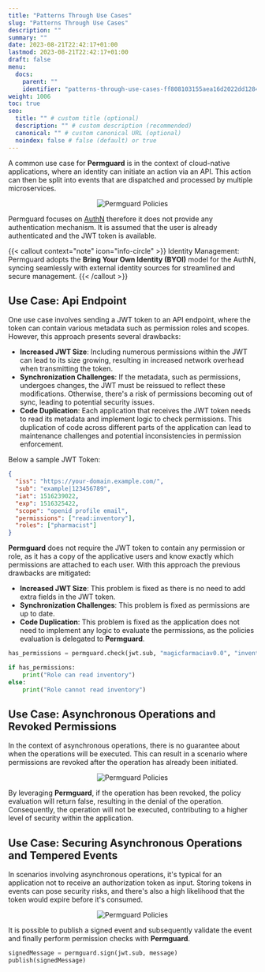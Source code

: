 ```yaml
---
title: "Patterns Through Use Cases"
slug: "Patterns Through Use Cases"
description: ""
summary: ""
date: 2023-08-21T22:42:17+01:00
lastmod: 2023-08-21T22:42:17+01:00
draft: false
menu:
  docs:
    parent: ""
    identifier: "patterns-through-use-cases-ff808103155aea16d2022dd1284416bf"
weight: 1006
toc: true
seo:
  title: "" # custom title (optional)
  description: "" # custom description (recommended)
  canonical: "" # custom canonical URL (optional)
  noindex: false # false (default) or true
---
```


A common use case for **Permguard** is in the context of cloud-native applications, where an identity can initiate an action via an API. This action can then be split into events that are dispatched and processed by multiple microservices.

<div style="text-align: center">
  <img alt="Permguard Policies" src="/images/diagrams/d2.png"/>
</div>

Permguard focuses on [AuthN](/docs/0.1/core-elements/authn-authz/authn-vs-authz/) therefore it does not provide any authentication mechanism. It is assumed that the user is already authenticated and the JWT token is available.

{{< callout context="note" icon="info-circle" >}}
Identity Management: Permguard adopts the **Bring Your Own Identity (BYOI)** model for the AuthN, syncing seamlessly with external identity sources for streamlined and secure management.
{{< /callout >}}

## Use Case: Api Endpoint

One use case involves sending a JWT token to an API endpoint, where the token can contain various metadata such as permission roles and scopes. However, this approach presents several drawbacks:

- **Increased JWT Size**: Including numerous permissions within the JWT can lead to its size growing, resulting in increased network overhead when transmitting the token.
- **Synchronization Challenges**: If the metadata, such as permissions, undergoes changes, the JWT must be reissued to reflect these modifications. Otherwise, there's a risk of permissions becoming out of sync, leading to potential security issues.
- **Code Duplication**: Each application that receives the JWT token needs to read its metadata and implement logic to check permissions. This duplication of code across different parts of the application can lead to maintenance challenges and potential inconsistencies in permission enforcement.

Below a sample JWT Token:

```json
{
  "iss": "https://your-domain.example.com/",
  "sub": "example|123456789",
  "iat": 1516239022,
  "exp": 1516325422,
  "scope": "openid profile email",
  "permissions": ["read:inventory"],
  "roles": ["pharmacist"]
}
```

**Permguard** does not require the JWT token to contain any permission or role, as it has a copy of the applicative users and know exactly which permissions are attached to each user.
With this approach the previous drawbacks are mitigated:

- **Increased JWT Size**: This problem is fixed as there is no need to add extra fields in the JWT token.
- **Synchronization Challenges**: This problem is fixed as permissions are up to date.
- **Code Duplication**: This problem is fixed as the application does not need to implement any logic to evaluate the permissions, as the policies evaluation is delegated to **Permguard**.

```python {title="app.py"}
has_permissions = permguard.check(jwt.sub, "magicfarmaciav0.0", "inventory", "read")

if has_permissions:
    print("Role can read inventory")
else:
    print("Role cannot read inventory")
```

## Use Case: Asynchronous Operations and Revoked Permissions

In the context of asynchronous operations, there is no guarantee about when the operations will be executed. This can result in a scenario where permissions are revoked after the operation has already been initiated.

<div style="text-align: center">
  <img alt="Permguard Policies" src="/images/diagrams/d3.png"/>
</div>

By leveraging **Permguard**, if the operation has been revoked, the policy evaluation will return false, resulting in the denial of the operation. Consequently, the operation will not be executed, contributing to a higher level of security within the application.

## Use Case: Securing Asynchronous Operations and Tempered Events

In scenarios involving asynchronous operations, it's typical for an application not to receive an authorization token as input.
Storing tokens in events can pose security risks, and there's also a high likelihood that the token would expire before it's consumed.

<div style="text-align: center">
  <img alt="Permguard Policies" src="/images/diagrams/d4.png"/>
</div>

It is possible to publish a signed event and subsequently validate the event and finally perform permission checks with **Permguard**.

```python {title="app.py"}
signedMessage = permguard.sign(jwt.sub, message)
publish(signedMessage)
```
